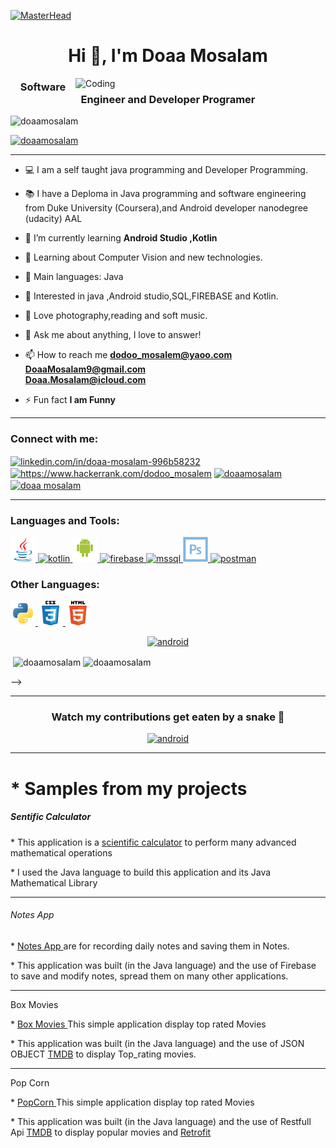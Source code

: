 [![MasterHead](https://1.bp.blogspot.com/-7A4WynwLsMw/XbBpCXG8fHI/AAAAAAAAMt4/uOa1bpLskYgrwGbllhSu2SDj_Mig8SXJQCLcBGAsYHQ/s1600/2000_600px.gif)](http://doaamosalam.io)


<h1 align="center">Hi 👋, I'm Doaa Mosalam</h1>
<img align="right" alt="Coding" width="400" src="https://res.cloudinary.com/practicaldev/image/fetch/s--2bZIjPGC--/c_limit%2Cf_auto%2Cfl_progressive%2Cq_66%2Cw_880/https://dev-to-uploads.s3.amazonaws.com/i/d4tvukbt5mra37cvwklk.gif">
<h3 align="center"> Software Engineer and Developer Programer </h3>


<p align="left"> <img src="https://komarev.com/ghpvc/?username=doaamosalam&label=Profile%20views&color=0e75b6&style=flat" alt="doaamosalam" /> </p>

<p align="left"> <a href="https://twitter.com/doaamosalam" target="blank"><img src="https://img.shields.io/twitter/follow/doaamosalam?logo=twitter&style=for-the-badge" alt="doaamosalam" /></a> </p>
<hr>

- 💻 I am a self taught  java programming and Developer Programming. 

- 📚 I have a Deploma in Java programming and software engineering from Duke University (Coursera),and 
Android developer nanodegree (udacity) AAL

- 🌱 I’m currently learning **Android Studio ,Kotlin**

- 🌱 Learning about Computer Vision and new technologies. 

- 🌟 Main languages: Java 

- 💖 Interested in
 java ,Android studio,SQL,FIREBASE and Kotlin. 

- 🎵 Love photography,reading and soft music. 

- 💬 Ask me about anything, I love to answer!

- 📫 How to reach me **dodoo_mosalem@yaoo.com**<br>
                     **DoaaMosalam9@gmail.com**<br>
                     **Doaa.Mosalam@icloud.com**<br>
- ⚡ Fun fact **I am Funny**
 <hr>

<h3 align="left">Connect with me:</h3>
<p align="left">
<a href="https://linkedin.com/in/linkedin.com/in/doaa-mosalam-996b58232" target="blank"><img align="center" src="https://raw.githubusercontent.com/rahuldkjain/github-profile-readme-generator/master/src/images/icons/Social/linked-in-alt.svg" alt="linkedin.com/in/doaa-mosalam-996b58232" height="30" width="40" /></a>
<a href="https://www.hackerrank.com/https://www.hackerrank.com/dodoo_mosalem" target="blank"><img align="center" src="https://raw.githubusercontent.com/rahuldkjain/github-profile-readme-generator/master/src/images/icons/Social/hackerrank.svg" alt="https://www.hackerrank.com/dodoo_mosalem" height="30" width="40" /></a>
 <a href="https://www.leetcode.com/doaamosalam" target="blank"><img align="center" src="https://raw.githubusercontent.com/rahuldkjain/github-profile-readme-generator/master/src/images/icons/Social/leet-code.svg" alt="doaamosalam" height="30" width="40" /></a>
<a href="https://stackoverflow.com/users/17068094/doaa-mosalam" target="blank"><img align="center" src="https://raw.githubusercontent.com/rahuldkjain/github-profile-readme-generator/master/src/images/icons/Social/stack-overflow.svg" alt="doaa mosalam" height="30" width="40" /></a>

</p>
<hr>

<h3 align="left">Languages and Tools:</h3>
<p align="left"> <a href="https://www.java.com" target="_blank" rel="noreferrer"> <img src="https://raw.githubusercontent.com/devicons/devicon/master/icons/java/java-original.svg" alt="java" width="40" height="40"/>
  <a href="https://kotlinlang.org" target="_blank" rel="noreferrer"> <img src="https://www.vectorlogo.zone/logos/kotlinlang/kotlinlang-icon.svg" alt="kotlin" width="40" height="40"/> </a>
 <a href="https://developer.android.com" target="_blank" rel="noreferrer"> <img src="https://raw.githubusercontent.com/devicons/devicon/master/icons/android/android-original-wordmark.svg" alt="android" width="40" height="40"/> </a>
 <a href="https://firebase.google.com/" target="_blank" rel="noreferrer"> <img src="https://www.vectorlogo.zone/logos/firebase/firebase-icon.svg" alt="firebase" width="40" height="40"/> </a> 
 <a href="https://www.microsoft.com/en-us/sql-server" target="_blank" rel="noreferrer"> <img src="https://www.svgrepo.com/show/303229/microsoft-sql-server-logo.svg" alt="mssql" width="40" height="40"/> </a>
 <a href="https://www.photoshop.com/en" target="_blank" rel="noreferrer"> <img src="https://raw.githubusercontent.com/devicons/devicon/master/icons/photoshop/photoshop-line.svg" alt="photoshop" width="40" height="40"/> </a>
 <a href="https://postman.com" target="_blank" rel="noreferrer"> <img src="https://www.vectorlogo.zone/logos/getpostman/getpostman-icon.svg" alt="postman" width="40" height="40"/> </a> </p>

<h3 align="left"> Other Languages:</h3>
<a href="https://www.python.org" target="_blank" rel="noreferrer"> 
<img src="https://raw.githubusercontent.com/devicons/devicon/master/icons/python/python-original.svg" alt="python" width="40" height="40"/> </a><a href="https://www.w3schools.com/css/" target="_blank" rel="noreferrer"> <img src="https://raw.githubusercontent.com/devicons/devicon/master/icons/css3/css3-original-wordmark.svg" alt="css3" width="40" height="40"/>
</a> <a href="https://www.w3.org/html/" target="_blank" rel="noreferrer"> <img src="https://raw.githubusercontent.com/devicons/devicon/master/icons/html5/html5-original-wordmark.svg" alt="html5" width="40" height="40"/> </a></a> </a>

<!-- 
https://camo.githubusercontent.com/6b3d8cc766da3b83b4ff2a7f0c07aedcff854dfe7fbfc3cb58776176c3ab02ed/68747470733a2f2f6769746875622d726561646d652d73746174732e76657263656c2e6170702f6170692f746f702d6c616e67733f757365726e616d653d7269736861766368616e64612673686f775f69636f6e733d74727565266c6f63616c653d656e266c61796f75743d636f6d70616374267468656d653d746f6b796f6e69676874 -->


 <p align="center"> <a href="https://developer.android.com" target="_blank" rel="noreferrer"> <img src="https://user-images.githubusercontent.com/40686512/170604131-1420f4f3-fa07-4d7a-aa9a-ba3bf96db9c9.jpg" alt="android" width="500" height="400"/></a><p>&nbsp;<img align="center" src="https://github-readme-stats.vercel.app/api?username=doaamosalam&show_icons=true&locale=en" alt="doaamosalam"/> <img align="center" src="https://github-readme-streak-stats.herokuapp.com/?user=doaamosalam&" alt="doaamosalam"/></p>-->
<hr>
<h3 style=background-color="#DEB6AB"; align="center"> Watch my contributions get eaten by a snake 🐍 </h3>
<p align="center"> <a href="https://developer.android.com" target="_blank" rel="noreferrer"> <img src="https://github.com/tanyarajhans/Actions/blob/output/github-contribution-grid-snake.svg" alt="android" width="match_parent" height="wrap_content"/> </a>
<hr>
<h1 style=background-color="#DEB6AB"; align="left" textsize=30sp> * Samples from my projects</h1>

<h5 style=background-color="#DEB6AB"; align="left"> Sentific Calculator </h5>
<p align="left"> * This application is a <a href="https://github.com/DoaaMosalam/Simple-Sentific-Calculator">scientific calculator</a> to perform many advanced mathematical operations</p>
<p align="left"> * I used the Java language to build this application and its Java Mathematical Library</p>

<hr>
<h6 style=background-color="#DEB6AB"; align="left"> Notes App </h6>
<p align="left"> * <a href="https://github.com/DoaaMosalam/Notes-App"> Notes App </a> are for recording daily notes and saving them in Notes.</p>
<p  align="left"> * This application was built (in the Java language) and the use of Firebase to save and modify notes, spread them on many other applications.</p>
<hr>
<h7 style=background-color="#DEB6AB"; align="left"> Box Movies</h6>
<p align="left"> * <a href="https://github.com/DoaaMosalam/Box-Movies"> Box Movies </a> This simple application display top rated Movies</p>
<p  align="left"> * This application was built (in the Java language) and the use of JSON OBJECT <a href="https://www.themoviedb.org/"> TMDB</a> to display Top_rating movies.</p>
<hr>
<h8 style=background-color="#DEB6AB"; align="left"> Pop Corn </h6>
<p align="left"> * <a href="https://github.com/DoaaMosalam/PopCorn"> PopCorn </a> This simple application display top rated Movies</p>
<p  align="left"> * This application was built (in the Java language) and the use of Restfull Api <a href="https://www.themoviedb.org/"> TMDB</a> to display popular movies and <a href="https://square.github.io/retrofit/">Retrofit</a></p></p>
